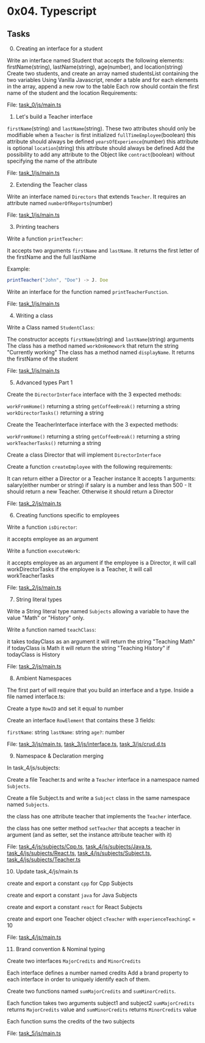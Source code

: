 # 0x04. Typescript

## Tasks
0. Creating an interface for a student

Write an interface named Student that accepts the following elements: firstName(string), lastName(string), age(number), and location(string)
Create two students, and create an array named studentsList containing the two variables
Using Vanilla Javascript, render a table and for each elements in the array, append a new row to the table
Each row should contain the first name of the student and the location
Requirements:

File: [task_0/js/main.ts](./task_0/js/main.ts)
  
1. Let's build a Teacher interface

`firstName`(string) and `lastName`(string). These two attributes should only be modifiable when a `Teacher` is first initialized
`fullTimeEmployee`(boolean) this attribute should always be defined
`yearsOfExperience`(number) this attribute is optional
`location`(string) this attribute should always be defined
Add the possibility to add any attribute to the Object like `contract`(boolean) without specifying the name of the attribute

File: [task_1/js/main.ts](./task_1/js/main.ts)
 
2. Extending the Teacher class

Write an interface named `Directors` that extends `Teacher`. It requires an attribute named `numberOfReports`(number)

File: [task_1/js/main.ts](./task_1/js/main.ts)
 
3. Printing teachers

Write a function `printTeacher`:

It accepts two arguments `firstName` and `lastName`.
It returns the first letter of the firstName and the full lastName

Example:
```ts
printTeacher("John", "Doe") -> J. Doe
```
Write an interface for the function named `printTeacherFunction`.

File: [task_1/js/main.ts](./task_1/js/main.ts)
 
4. Writing a class

Write a Class named `StudentClass`:

The constructor accepts `firstName`(string) and `lastName`(string) arguments
The class has a method named `workOnHomework` that return the string "Currently working"
The class has a method named `displayName`. It returns the firstName of the student

File: [task_1/js/main.ts](./task_1/js/main.ts)
 
5. Advanced types Part 1

Create the `DirectorInterface` interface with the 3 expected methods:

`workFromHome()` returning a string
`getCoffeeBreak()` returning a string
`workDirectorTasks()` returning a string

Create the TeacherInterface interface with the 3 expected methods:

`workFromHome()` returning a string
`getCoffeeBreak()` returning a string
`workTeacherTasks()` returning a string

Create a class Director that will implement `DirectorInterface`

Create a function `createEmployee` with the following requirements:

It can return either a Director or a Teacher instance
It accepts 1 arguments:
salary(either number or string)
if salary is a number and less than 500 - It should return a new Teacher. Otherwise it should return a Director

File: [task_2/js/main.ts](./task_2/js/main.ts)
 
6. Creating functions specific to employees

Write a function `isDirector`:

it accepts employee as an argument

Write a function `executeWork`:

it accepts employee as an argument
if the employee is a Director, it will call workDirectorTasks
if the employee is a Teacher, it will call workTeacherTasks

File: [task_2/js/main.ts](./task_2/js/main.ts)
 
7. String literal types

Write a String literal type named `Subjects` allowing a variable to have the value "Math" or "History" only.

Write a function named `teachClass`:

it takes todayClass as an argument
it will return the string "Teaching Math" if todayClass is Math
it will return the string "Teaching History" if todayClass is History

File: [task_2/js/main.ts](./task_2/js/main.ts)
  
8. Ambient Namespaces

The first part of will require that you build an interface and a type. Inside a file named interface.ts:

Create a type `RowID` and set it equal to number

Create an interface `RowElement` that contains these 3 fields:

`firstName`: string
`lastName`: string
`age?`: number


File: [task_3/js/main.ts](./task_3/js/main.ts), [task_3/js/interface.ts](./task_3/js/interface.ts), [task_3/js/crud.d.ts](./task_3/js/crud.d.ts)
 
9. Namespace & Declaration merging

In task_4/js/subjects:

Create a file Teacher.ts and write a `Teacher` interface in a namespace named `Subjects`.

Create a file Subject.ts and write a `Subject` class in the same namespace named `Subjects`.

the class has one attribute teacher that implements the `Teacher` interface.

the class has one setter method `setTeacher` that accepts a teacher in argument (and as setter, set the instance attribute teacher with it)

File: [task_4/js/subjects/Cpp.ts](./task_4/js/subjects/Cpp.ts), [task_4/js/subjects/Java.ts](./task_4/js/subjects/Java.ts), [task_4/js/subjects/React.ts](./task_4/js/subjects/React.ts), [task_4/js/subjects/Subject.ts](./task_4/js/subjects/Subject.ts), [task_4/js/subjects/Teacher.ts](./task_4/js/subjects/Teacher.ts)
 
10. Update task_4/js/main.ts

create and export a constant `cpp` for Cpp Subjects

create and export a constant `java` for Java Subjects

create and export a constant `react` for React Subjects

create and export one Teacher object `cTeacher` with `experienceTeachingC` = 10

File: [task_4/js/main.ts](./task_4/js/main.ts)
 
11. Brand convention & Nominal typing

Create two interfaces `MajorCredits` and `MinorCredits`

Each interface defines a number named credits
Add a brand property to each interface in order to uniquely identify each of them.

Create two functions named `sumMajorCredits` and `sumMinorCredits`.

Each function takes two arguments subject1 and subject2
`sumMajorCredits` returns `MajorCredits` value and `sumMinorCredits` returns `MinorCredits` value

Each function sums the credits of the two subjects

File: [task_5/js/main.ts](./task_5/js/main.ts)
